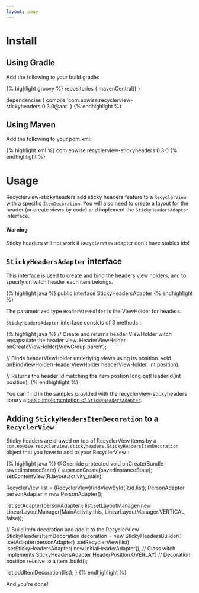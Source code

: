 ```yaml
---
layout: page
---
```


# Install

## Using Gradle

Add the following to your build.gradle:

{% highlight groovy %}
repositories {
    mavenCentral()
}

dependencies {
    compile 'com.eowise:recyclerview-stickyheaders:0.3.0@aar'
}
{% endhighlight %}

## Using Maven

Add the following to your pom.xml:

{% highlight xml %}
<dependency>
    <groupId>com.eowise</groupId>
    <artifactId>recyclerview-stickyheaders</artifactId>
    <version>0.3.0</version>
</dependency>
{% endhighlight %}

# Usage

Recyclerview-stickyheaders add sticky headers feature to a `RecyclerView` with a specific `ItemDecoration`. You will also need to create a layout for the header (or create views by code) and implement the `StickyHeadersAdapter` interface.

<div class="bs-callout bs-callout-warning">
<h4>Warning</h4>
Sticky headers will not work if <code>RecyclerView</code> adapter don't have stables ids!
</div>

## `StickyHeadersAdapter` interface

This interface is used to create and bind the headers view holders, and to specify on witch header each item belongs.

{% highlight java %}
public interface StickyHeadersAdapter<HeaderViewHolder extends ViewHolder>
{% endhighlight %}

The parametrized type `HeaderViewHolder` is the ViewHolder for headers.

`StickyHeadersAdapter` interface consists of 3 methods :

{% highlight java %}
// Create and returns header ViewHolder witch encapsulate the header view.
HeaderViewHolder onCreateViewHolder(ViewGroup parent);

// Binds headerViewHolder underlying views using its position.
void onBindViewHolder(HeaderViewHolder headerViewHolder, int position);

// Returns the header id matching the item postion
long getHeaderId(int position);
{% endhighlight %}

<div class="bs-callout bs-callout-info">
You can find in the samples provided with the recyclerview-stickyheaders library a <a href="https://github.com/eowise/recyclerview-stickyheaders/blob/master/samples/src/main/java/com/eowise/recyclerview/stickyheaders/samples/adapters/InitialHeaderAdapter.java">basic implementation of <code>StickyHeadersAdapter</code></a>.
</div>


## Adding `StickyHeadersItemDecoration` to a `RecyclerView`

Sticky headers are drawed on top of RecyclerView items by a `com.eowise.recyclerview.stickyheaders.StickyHeadersItemDecoration` object that you have to add to your RecyclerView :

{% highlight java %}
@Override
protected void onCreate(Bundle savedInstanceState) {
  super.onCreate(savedInstanceState);
  setContentView(R.layout.activity_main);

  RecyclerView list = (RecyclerView)findViewById(R.id.list);
  PersonAdapter personAdapter = new PersonAdapter();

  list.setAdapter(personAdapter);
  list.setLayoutManager(new LinearLayoutManager(MainActivity.this, LinearLayoutManager.VERTICAL, false));
  
  // Build item decoration and add it to the RecyclerView
  StickyHeadersItemDecoration decoration = new StickyHeadersBuilder()
      .setAdapter(personAdapter)
      .setRecyclerView(list)
      .setStickyHeadersAdapter(
          new InitialHeaderAdapter(), // Class witch implements StickyHeadersAdapter
          HeaderPosition.OVERLAY)     // Decoration position relative to a item
      .build();

  list.addItemDecoration(list);
}
{% endhighlight %}

And you're done!
